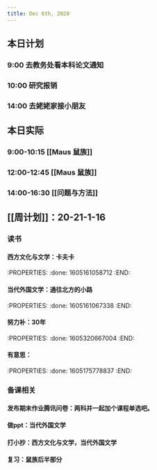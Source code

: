 ```yaml
---
title: Dec 6th, 2020
---
```


## 本日计划
### 9:00 去教务处看本科论文通知
### 10:00 研究报销
### 14:00 去姥姥家接小朋友
## 本日实际
### 9:00-10:15 [[Maus 鼠族]]
### 12:00-12:45 [[Maus 鼠族]]
### 14:00-16:30 [[问题与方法]]
##
## [[周计划]]：20-21-1-16
### 读书
#### 西方文化与文学：卡夫卡
:PROPERTIES:
:done: 1605161058712
:END:
#### 当代外国文学：通往北方的小路
:PROPERTIES:
:done: 1605161067338
:END:
#### 努力补：30年
:PROPERTIES:
:done: 1605320667004
:END:
#### 有意思：
:PROPERTIES:
:done: 1605175778837
:END:
### 备课相关
#### 发布期末作业腾讯问卷：两科并一起加个课程单选吧。
#### 做ppt：当代外国文学
#### 打小抄：西方文化与文学，当代外国文学
#### 复习：鼠族后半部分
